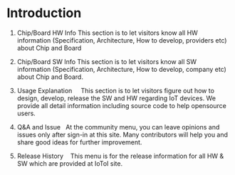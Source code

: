 # Introduction

1. Chip/Board HW Info
This section is to let visitors know all HW information (Specification, Architecture, How to develop, providers etc) about Chip and Board


2. Chip/Board SW Info 
This section is to let visitors know all SW information (Specification, Architecture, How to develop, company etc) about Chip and Board.   


3. Usage Explanation    
This section is to let visitors figure out how to design, develop, release the SW and HW regarding IoT devices. We provide all detail information including source code to help opensource users.    


4. Q&A and Issue   
At the community menu, you can leave opinions and issues only after sign-in at this site. Many contributors will help you and share good ideas for further improvement.    


5. Release History    
This menu is for the release information for all HW & SW which are provided at IoToI site.

